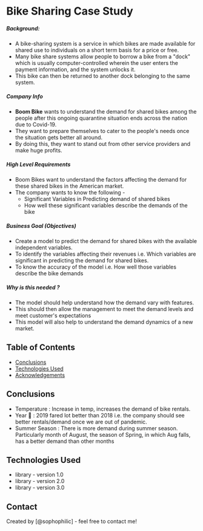# Bike Sharing Case Study
##### Background:
* A bike-sharing system is a service in which bikes are made available for shared use to individuals on a short term basis for a price or free.
* Many bike share systems allow people to borrow a bike from a "dock" which is usually computer-controlled wherein the user enters the payment information, and the system unlocks it.
* This bike can then be returned to another dock belonging to the same system.

##### Company Info
* __Boom Bike__ wants to understand the demand for shared bikes among the people after this ongoing quarantine situation ends across the nation due to Covid-19.
* They want to prepare themselves to cater to the people's needs once the situation gets better all around.
* By doing this, they want to stand out from other service providers and make huge profits.

##### High Level Requirements
* Boom Bikes want to understand the factors affecting the demand for these shared bikes in the American market.
* The company wants to know the following -
    * Significant Variables in Predicting demand of shared bikes
    * How well these significant variables describe the demands of the bike

##### Business Goal (Objectives)
* Create a model to predict the demand for shared bikes with the available independent variables.
* To identify the variables affecting their revenues i.e. Which variables are significant in predicting the demand for shared bikes.
* To know the accuracy of the model i.e. How well those variables describe the bike demands


##### Why is this needed ?
* The model should help understand how the demand vary with features.
* This should then allow the management to meet the demand levels and meet customer's expectations
* This model will also help to understand the demand dynamics of a new market.


## Table of Contents
* [Conclusions](#conclusions)
* [Technologies Used](#technologies-used)
* [Acknowledgements](#acknowledgements)

<!-- You can include any other section that is pertinent to your problem -->

## Conclusions
- Temperature 	  : Increase in temp, increases the demand of bike rentals.
- Year 		    : 2019 fared lot better than 2018 i.e. the company should see better rentals/demand once we are out of pandemic.
- Summer Season  : There is more demand during summer season. Particularly month of August, the season of Spring, in which Aug falls, has a better demand than other months


<!-- You don't have to answer all the questions - just the ones relevant to your project. -->


## Technologies Used
- library - version 1.0
- library - version 2.0
- library - version 3.0

<!-- As the libraries versions keep on changing, it is recommended to mention the version of library used in this project -->


## Contact
Created by [@sophophilic] - feel free to contact me!


<!-- Optional -->
<!-- ## License -->
<!-- This project is open source and available under the [... License](). -->

<!-- You don't have to include all sections - just the one's relevant to your project -->
